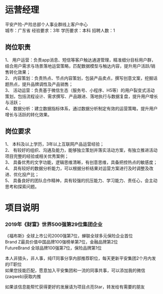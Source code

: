 # 运营经理
平安产险-产险总部个人事业群线上客户中心  
城市：广东省 经验要求：3年 学历要求：本科  招聘人数：1

## 岗位职责
1、	用户运营：负责app消息、短信等客户触达通道管理，精准细分目标用户群，结合用户需求与场景落地运营策略，匹配数据模型与触达内容，提升用户活跃/销售转化效果；   
2、	内容策划：负责热点、节点内容策划，包装产品卖点，撰写创意文案，挖掘话题热点，提升品牌调性及产品销售；   
3、	活动运营：负责基于微信生态（服务号、小程序、H5等）的用户裂变式活动策划，包括流程设计、需求撰写、产品跟进、落地执行与数据复盘，提升用户增长与活跃；   
4、	数据分析：建立数据指标体系，通过数据分析制定有效的运营策略，提升用户增长与活跃的转化效果。

## 岗位要求
1、	本科及以上学历，3年以上互联网产品运营经验；   
2、	有较好的组织、沟通及能力，能够独立策划并落实活动方案，有独立推进活动项目完整的经验或相关优秀案例；   
3、	具备优秀的文字功能，逻辑思维清晰，有创意思维，具备把控热点的敏感度；   
4、	具有较好的数据分析能力，可以根据分析结果对运营方案进行及时调整及改进、优化投产比；   
5、	具备良好的团队合作精神，具有较强的抗压能力、学习能力、责任心，会主动思考和探索问题。

# 项目说明

### 2019年《财富》世界500强第29位集团企业
《福布斯》全球上市公司2000强第7位，蝉联全球多元保险企业首位  
Brand Z最具价值中国品牌100强榜单第7位，金融品牌第2位  
FutureBrand 全球品牌100强第7位，保险品牌第1位

本人非猎头，非人事，纯IT同事分享内部推荐职位，每天更新平安集团2个月内发的IT职位  
如果您技能匹配，愿意加入平安集团和一流的同事共事，可以添加我的微信(zaqweb)获取内推 

如果该信息能帮忙获得更好的发展请为项目点亮Star，转发给有需要的朋友




